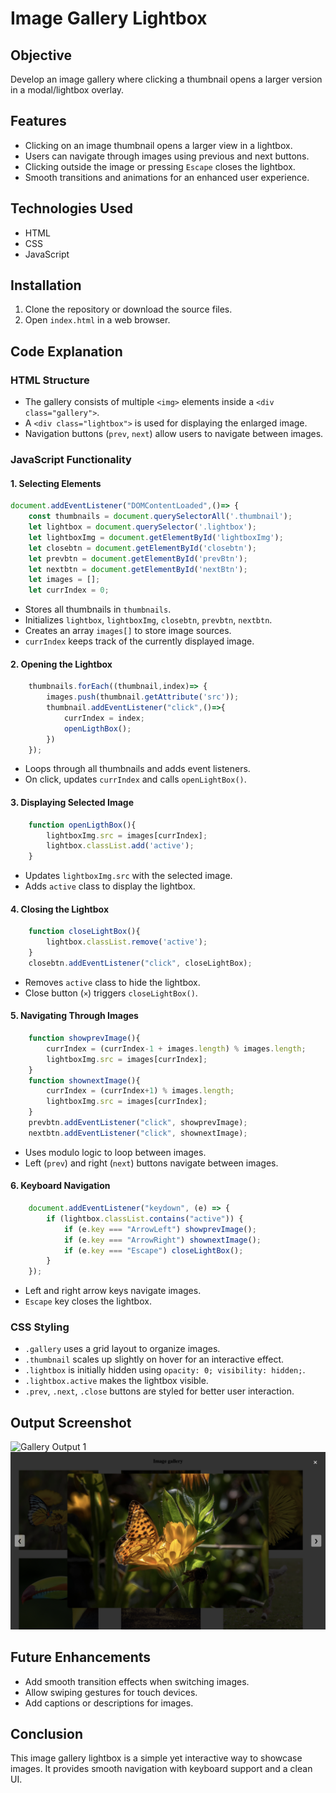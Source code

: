 # Image Gallery Lightbox

## Objective
Develop an image gallery where clicking a thumbnail opens a larger version in a modal/lightbox overlay.

## Features
- Clicking on an image thumbnail opens a larger view in a lightbox.
- Users can navigate through images using previous and next buttons.
- Clicking outside the image or pressing `Escape` closes the lightbox.
- Smooth transitions and animations for an enhanced user experience.

## Technologies Used
- HTML
- CSS
- JavaScript

## Installation
1. Clone the repository or download the source files.
2. Open `index.html` in a web browser.

## Code Explanation

### HTML Structure
- The gallery consists of multiple `<img>` elements inside a `<div class="gallery">`.
- A `<div class="lightbox">` is used for displaying the enlarged image.
- Navigation buttons (`prev`, `next`) allow users to navigate between images.

### JavaScript Functionality
#### 1. **Selecting Elements**
```javascript
document.addEventListener("DOMContentLoaded",()=> {
    const thumbnails = document.querySelectorAll('.thumbnail');
    let lightbox = document.querySelector('.lightbox');
    let lightboxImg = document.getElementById('lightboxImg');
    let closebtn = document.getElementById('closebtn');
    let prevbtn = document.getElementById('prevBtn');
    let nextbtn = document.getElementById('nextBtn');
    let images = [];
    let currIndex = 0;
```
- Stores all thumbnails in `thumbnails`.
- Initializes `lightbox`, `lightboxImg`, `closebtn`, `prevbtn`, `nextbtn`.
- Creates an array `images[]` to store image sources.
- `currIndex` keeps track of the currently displayed image.

#### 2. **Opening the Lightbox**
```javascript
    thumbnails.forEach((thumbnail,index)=> {
        images.push(thumbnail.getAttribute('src'));
        thumbnail.addEventListener("click",()=>{
            currIndex = index;
            openLigthBox();
        })
    });
```
- Loops through all thumbnails and adds event listeners.
- On click, updates `currIndex` and calls `openLightBox()`.

#### 3. **Displaying Selected Image**
```javascript
    function openLigthBox(){
        lightboxImg.src = images[currIndex];
        lightbox.classList.add('active');
    }
```
- Updates `lightboxImg.src` with the selected image.
- Adds `active` class to display the lightbox.

#### 4. **Closing the Lightbox**
```javascript
    function closeLightBox(){
        lightbox.classList.remove('active');
    }
    closebtn.addEventListener("click", closeLightBox);
```
- Removes `active` class to hide the lightbox.
- Close button (`×`) triggers `closeLightBox()`.

#### 5. **Navigating Through Images**
```javascript
    function showprevImage(){
        currIndex = (currIndex-1 + images.length) % images.length;
        lightboxImg.src = images[currIndex];
    }
    function shownextImage(){
        currIndex = (currIndex+1) % images.length;
        lightboxImg.src = images[currIndex];
    }
    prevbtn.addEventListener("click", showprevImage);
    nextbtn.addEventListener("click", shownextImage);
```
- Uses modulo logic to loop between images.
- Left (`prev`) and right (`next`) buttons navigate between images.

#### 6. **Keyboard Navigation**
```javascript
    document.addEventListener("keydown", (e) => {
        if (lightbox.classList.contains("active")) {
            if (e.key === "ArrowLeft") showprevImage();
            if (e.key === "ArrowRight") shownextImage();
            if (e.key === "Escape") closeLightBox();
        }
    });
```
- Left and right arrow keys navigate images.
- `Escape` key closes the lightbox.

### CSS Styling
- `.gallery` uses a grid layout to organize images.
- `.thumbnail` scales up slightly on hover for an interactive effect.
- `.lightbox` is initially hidden using `opacity: 0; visibility: hidden;`.
- `.lightbox.active` makes the lightbox visible.
- `.prev`, `.next`, `.close` buttons are styled for better user interaction.

## Output Screenshot
![Gallery Output 1](assets/desktop1.png)
![Gallery Output 2](assets/desktop2.png)

## Future Enhancements
- Add smooth transition effects when switching images.
- Allow swiping gestures for touch devices.
- Add captions or descriptions for images.

## Conclusion
This image gallery lightbox is a simple yet interactive way to showcase images. It provides smooth navigation with keyboard support and a clean UI.



